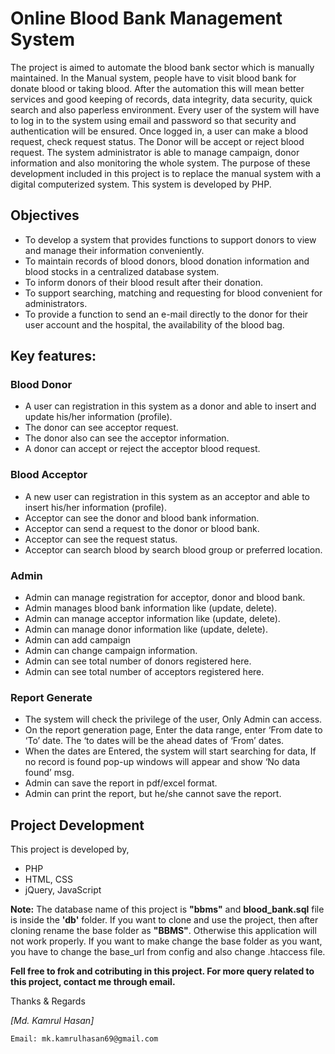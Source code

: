 # Online Blood Bank Management System

The project is aimed to automate the blood bank sector which is manually maintained. In the Manual system, people have to visit blood bank for donate blood or taking blood. After the automation this will mean better services and good keeping of records, data integrity, data security, quick search and also paperless environment. Every user of the system will have to log in to the system using email and password so that security and authentication will be ensured. Once logged in, a user can make a blood request, check request status. The Donor will be accept or reject blood request.  The system administrator is able to manage campaign, donor information and also monitoring the whole system. The purpose of these development included in this project is to replace the manual system with a digital computerized system. This system is developed by PHP.

## Objectives
- To develop a system that provides functions to support donors to view and manage their information conveniently. 
- To maintain records of blood donors, blood donation information and blood stocks in a centralized database system. 
- To inform donors of their blood result after their donation. 
- To support searching, matching and requesting for blood convenient for administrators. 
- To provide a function to send an e-mail directly to the donor for their user account and the hospital, the availability of the blood bag.

## Key features:
### Blood Donor
- A user can registration in this system as a donor and able to insert and update his/her information (profile). 
- The donor can see acceptor request. 
- The donor also can see the acceptor information. 
- A donor can accept or reject the acceptor blood request.

### Blood Acceptor
- A new user can registration in this system as an acceptor and able to insert his/her information (profile). 
- Acceptor can see the donor and blood bank information. 
- Acceptor can send a request to the donor or blood bank. 
- Acceptor can see the request status.
- Acceptor can search blood by search blood group or preferred location.

### Admin
- Admin can manage registration for acceptor, donor and blood bank. 
- Admin manages blood bank information like (update, delete). 
- Admin can manage acceptor information like (update, delete). 
- Admin can manage donor information like (update, delete).
- Admin can add campaign 
- Admin can change campaign information.
- Admin can see total number of donors registered here. 
- Admin can see total number of acceptors registered here.

### Report Generate
- The system will check the privilege of the user, Only Admin can access. 
- On the report generation page, Enter the data range, enter ‘From date to ‘To’ date. The ‘to dates will be the ahead dates of ‘From’ dates. 
- When the dates are Entered, the system will start searching for data, If no record is found pop-up windows will appear and show ‘No data found’ msg. 
- Admin can save the report in pdf/excel format. 
- Admin can print the report, but he/she cannot save the report.

## Project Development
This project is developed by,
- PHP 
- HTML, CSS
- jQuery, JavaScript

**Note:** The database name of this project is **"bbms"** and **blood_bank.sql** file is inside the **'db'** folder. If you want to clone and use the project, then after cloning rename the base folder as **"BBMS"**. Otherwise this application will not work properly. If you want to make change the base folder as you want, you have to change the base_url from config and also change .htaccess file. 

**Fell free to frok and cotributing in this project. For more query related to this project, contact me through email.**

Thanks & Regards

*[Md. Kamrul Hasan]*

`Email: mk.kamrulhasan69@gmail.com`
